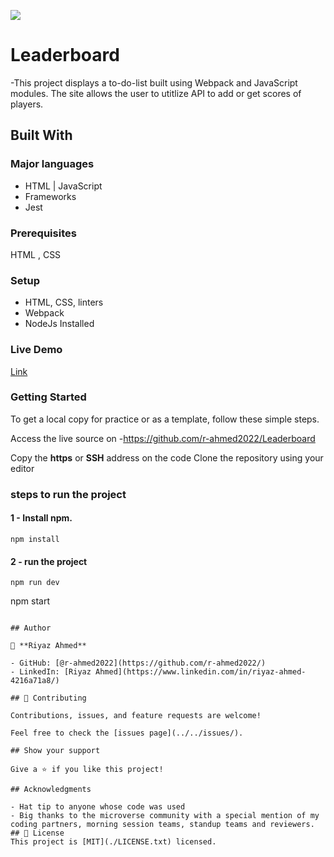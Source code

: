 ![](https://img.shields.io/badge/Microverse-blueviolet)

# Leaderboard
-This project displays a to-do-list built using Webpack and JavaScript modules. The site allows the user to utitlize API to add or get scores of players.

## Built With

### Major languages 
- HTML | JavaScript
- Frameworks
- Jest
  
 ### Prerequisites
  HTML , CSS

### Setup
- HTML, CSS, linters
- Webpack
- NodeJs Installed


### Live Demo
[Link](https://github.com/r-ahmed2022/Leaderboard/dist/)

### Getting Started
To get a local copy for practice or as a template, follow these simple steps.

Access the live source on -https://github.com/r-ahmed2022/Leaderboard

Copy the **https** or **SSH** address on the code
Clone the repository using your editor 

### steps to run the project
#### 1 - Install npm.
```
npm install
```

#### 2 - run the project 
```
npm run dev
```

npm start
```

## Author

👤 **Riyaz Ahmed**

- GitHub: [@r-ahmed2022](https://github.com/r-ahmed2022/)
- LinkedIn: [Riyaz Ahmed](https://www.linkedin.com/in/riyaz-ahmed-4216a71a8/)

## 🤝 Contributing

Contributions, issues, and feature requests are welcome!

Feel free to check the [issues page](../../issues/).

## Show your support

Give a ⭐️ if you like this project!

## Acknowledgments

- Hat tip to anyone whose code was used
- Big thanks to the microverse community with a special mention of my coding partners, morning session teams, standup teams and reviewers.
## 📝 License
This project is [MIT](./LICENSE.txt) licensed.
